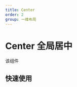 ```yaml
---
title: Center
order: 2
group: 一维布局
---
```


# Center 全局居中

该组件

## 快速使用

<code src="../demos/Center.tsx"></code>
